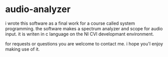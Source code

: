 # audio-analyzer
i wrote this software as a final work for a course called system programming.
the software makes a spectrum analyzer and scope for audio input. 
it is writen in c language on the NI CVI developmant environment.

for requests or questions you are welcome to contact me.
i hope you'l enjoy making use of it.
